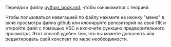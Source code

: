 Перейди к файлу [python_book.md](https://github.com/savachaevalexei/learning_python/blob/main/python_basic.md), чтобы ознакомится с теорией. 

Чтобы пользоваться навигацией по файлу нажмите на иконку "меню" в окне просмотра файла github или клонируйте репозиторий на свой ПК и откройте файл с помощью VSC и включите функцию предворительного просмотра. Этот способ удобен тем, что вы можете дополнять или редактировать свой конспект по мере необходимости.  
